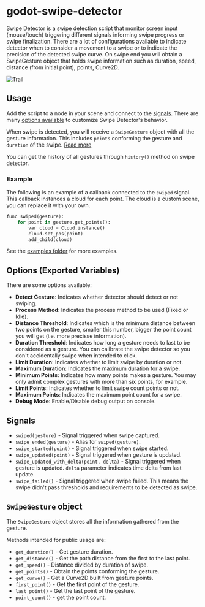 # godot-swipe-detector
Swipe Detector is a swipe detection script that monitor screen input (mouse/touch) triggering different signals informing swipe progress or swipe finalization. There are a lot of configurations available to indicate detector when to consider a movement to a swipe or to indicate the precision of the detected swipe curve. On swipe end you will obtain a ﻿SwipeGesture﻿ object that holds swipe information such as duration, speed, distance (from initial point), points, Curve2D.

![Trail](https://github.com/arypbatista/godot-swipe-detector/blob/master/docs/trail.png?raw=true)

## Usage

Add the script to a node in your scene and connect to the [signals](#signals).
There are many [options available](#options-exported-variables) to customize Swipe Detector's behavior.


When swipe is detected, you will receive a `SwipeGesture` object with all
the gesture information. This includes `points` conforming the gesture
and `duration` of the swipe. [Read more](#swipegesture-object)

You can get the history of all gestures through `history()` method on swipe
detector.

### Example

The following is an example of a callback connected to the `swiped` signal.
This callback instances a cloud for each point. The cloud is a custom scene,
you can replace it with your own.

```py
func swiped(gesture):
	for point in gesture.get_points():
		var cloud = Cloud.instance()
		cloud.set_pos(point)
		add_child(cloud)
```

See the [examples folder](./examples) for more examples.

## Options (Exported Variables)

There are some options available:

- **Detect Gesture**: Indicates whether detector should detect or not swiping.
- **Process Method**: Indicates the process method to be used (Fixed or Idle).
- **Distance Threshold**: Indicates which is the minimum distance between two 
points on the gesture, smaller this number, bigger the point count you will get
(i.e. more precisse information).
- **Duration Threshold**: Indicates how long a gesture needs to last to be 
considered as a gesture. You can calibrate the swipe detector so you don't 
accidentally swipe when intended to click.
- **Limit Duration**: Indicates whether to limit swipe by duration or not.
- **Maximum Duration**: Indicates the maximum duration for a swipe.
- **Minimum Points**: Indicates how many points makes a gesture. You may only 
admit complex gestures with more than six points, for example.
- **Limit Points**: Indicates whether to limit swipe count points or not.
- **Maximum Points**: Indicates the maximum point count for a swipe.
- **Debug Mode**: Enable/Disable debug output on console.


## Signals

- `swiped(gesture)` - Signal triggered when swipe captured.
- `swipe_ended(gesture)` - Alias for `swiped(gesture)`.
- `swipe_started(point)` - Signal triggered when swipe started.
- `swipe_updated(point)` - Signal triggered when gesture is updated.
- `swipe_updated_with_delta(point, delta)` - Signal triggered when gesture is updated. `delta` parameter indicates time delta from last update.
- `swipe_failed()` - Signal triggered when swipe failed. This means the swipe didn't pass thresholds and requirements to be detected as swipe.

## `SwipeGesture` object

The `SwipeGesture` object stores all the information gathered from the gesture.

Methods intended for public usage are:

- `get_duration()` - Get gesture duration.
- `get_distance()` - Get the path distance from the first to the last point.
- `get_speed()` - Distance divided by duration of swipe.
- `get_points()` - Obtain the points conforming the gesture.
- `get_curve()` - Get a Curve2D built from gesture points.
- `first_point()` - Get the first point of the gesture.
- `last_point()` - Get the last point of the gesture.
- `point_count()` - get the point count.
